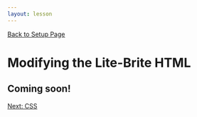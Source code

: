 ```yaml
---
layout: lesson
---
```



<a href="../">Back to Setup Page</a>

# Modifying the Lite-Brite HTML


## Coming soon!





<a href="../css">Next: CSS</a>
